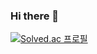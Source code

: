 ### Hi there 👋
[![Solved.ac 프로필](http://mazassumnida.wtf/api/v2/generate_badge?boj=kim2061004)](https://solved.ac/kim2061004)
<!--
**sapang123/sapang123** is a ✨ _special_ ✨ repository because its `README.md` (this file) appears on your GitHub profile.

Here are some ideas to get you started:

- 🔭 I’m currently working on ...
- 🌱 I’m currently learning ...
- 👯 I’m looking to collaborate on ...
- 🤔 I’m looking for help with ...
- 💬 Ask me about ...
- 📫 How to reach me: ...
- 😄 Pronouns: ...
- ⚡ Fun fact: ...
-->
